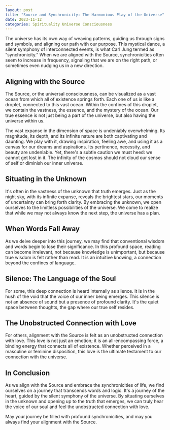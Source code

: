 ```yaml
---
layout: post
title: "Source and Synchronicity: The Harmonious Play of the Universe"
date: 2023-11-12
categories: Spirituality Universe Consciousness
---
```


The universe has its own way of weaving patterns, guiding us through signs and symbols, and aligning our path with our purpose. This mystical dance, a silent symphony of interconnected events, is what Carl Jung termed as “synchronicity.” When we are aligned with the Source, synchronicities often seem to increase in frequency, signaling that we are on the right path, or sometimes even nudging us in a new direction.

## Aligning with the Source

The Source, or the universal consciousness, can be visualized as a vast ocean from which all of existence springs forth. Each one of us is like a droplet, connected to this vast ocean. Within the confines of this droplet, we contain the vastness, the essence, and the mystery of the ocean. Our true essence is not just being a part of the universe, but also having the universe within us.

The vast expanse in the dimension of space is undeniably overwhelming. Its magnitude, its depth, and its infinite nature are both captivating and daunting. We play with it, drawing inspiration, feeling awe, and using it as a canvas for our dreams and aspirations. Its pertinence, necessity, and beauty are undeniable. Yet, there's a subtle caution we must heed: we cannot get lost in it. The infinity of the cosmos should not cloud our sense of self or diminish our inner universe.

## Situating in the Unknown

It's often in the vastness of the unknown that truth emerges. Just as the night sky, with its infinite expanse, reveals the brightest stars, our moments of uncertainty can bring forth clarity. By embracing the unknown, we open ourselves to the limitless possibilities of the universe. We come to realize that while we may not always know the next step, the universe has a plan.

## When Words Fall Away

As we delve deeper into this journey, we may find that conventional wisdom and words begin to lose their significance. In this profound space, reading can become irrelevant, not because knowledge is unimportant, but because true wisdom is felt rather than read. It is an intuitive knowing, a connection beyond the confines of language.

## Silence: The Language of the Soul

For some, this deep connection is heard internally as silence. It is in the hush of the void that the voice of our inner being emerges. This silence is not an absence of sound but a presence of profound clarity. It's the quiet space between thoughts, the gap where our true self resides.

## The Unobstructed Connection with Love

For others, alignment with the Source is felt as an unobstructed connection with love. This love is not just an emotion; it is an all-encompassing force, a binding energy that connects all of existence. Whether perceived in a masculine or feminine disposition, this love is the ultimate testament to our connection with the universe.

## In Conclusion

As we align with the Source and embrace the synchronicities of life, we find ourselves on a journey that transcends words and logic. It's a journey of the heart, guided by the silent symphony of the universe. By situating ourselves in the unknown and opening up to the truth that emerges, we can truly hear the voice of our soul and feel the unobstructed connection with love.

May your journey be filled with profound synchronicities, and may you always find your alignment with the Source.
